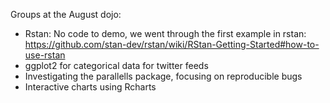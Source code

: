 Groups at the August dojo:
- Rstan: No code to demo, we went through the first example in rstan: https://github.com/stan-dev/rstan/wiki/RStan-Getting-Started#how-to-use-rstan
- ggplot2 for categorical data for twitter feeds
- Investigating the parallells package, focusing on reproducible bugs
- Interactive charts using Rcharts


